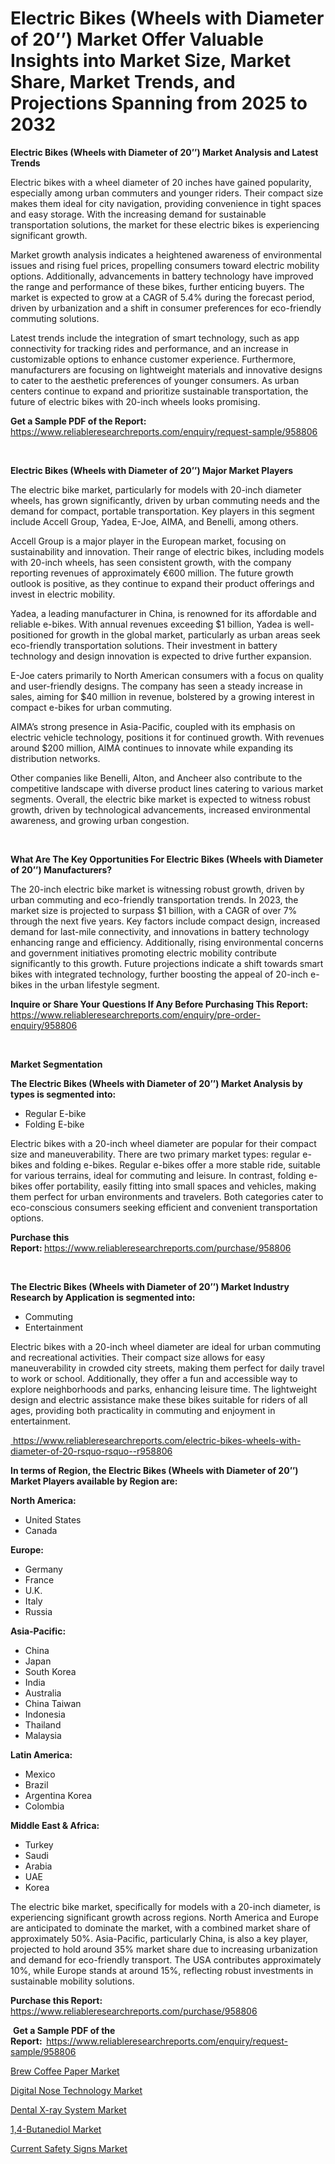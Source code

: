 <p><h1>Electric Bikes (Wheels with Diameter of 20’’) Market Offer Valuable Insights into Market Size, Market Share, Market Trends, and Projections Spanning from 2025 to 2032</h1></p><p><strong>Electric Bikes (Wheels with Diameter of 20’’) Market Analysis and Latest Trends</strong></p>
<p><p>Electric bikes with a wheel diameter of 20 inches have gained popularity, especially among urban commuters and younger riders. Their compact size makes them ideal for city navigation, providing convenience in tight spaces and easy storage. With the increasing demand for sustainable transportation solutions, the market for these electric bikes is experiencing significant growth.</p><p>Market growth analysis indicates a heightened awareness of environmental issues and rising fuel prices, propelling consumers toward electric mobility options. Additionally, advancements in battery technology have improved the range and performance of these bikes, further enticing buyers. The market is expected to grow at a CAGR of 5.4% during the forecast period, driven by urbanization and a shift in consumer preferences for eco-friendly commuting solutions.</p><p>Latest trends include the integration of smart technology, such as app connectivity for tracking rides and performance, and an increase in customizable options to enhance customer experience. Furthermore, manufacturers are focusing on lightweight materials and innovative designs to cater to the aesthetic preferences of younger consumers. As urban centers continue to expand and prioritize sustainable transportation, the future of electric bikes with 20-inch wheels looks promising.</p></p>
<p><strong>Get a Sample PDF of the Report:&nbsp;</strong> <a href="https://www.reliableresearchreports.com/enquiry/request-sample/958806?utm_campaign=7&utm_medium=2&utm_source=Github&utm_content=ia&utm_term=21032025&utm_id=electric-bikes-wheels-with-diameter-of-20">https://www.reliableresearchreports.com/enquiry/request-sample/958806</a></p>
<p>&nbsp;</p>
<p><strong>Electric Bikes (Wheels with Diameter of 20’’) Major Market Players</strong></p>
<p><p>The electric bike market, particularly for models with 20-inch diameter wheels, has grown significantly, driven by urban commuting needs and the demand for compact, portable transportation. Key players in this segment include Accell Group, Yadea, E-Joe, AIMA, and Benelli, among others.</p><p>Accell Group is a major player in the European market, focusing on sustainability and innovation. Their range of electric bikes, including models with 20-inch wheels, has seen consistent growth, with the company reporting revenues of approximately €600 million. The future growth outlook is positive, as they continue to expand their product offerings and invest in electric mobility.</p><p>Yadea, a leading manufacturer in China, is renowned for its affordable and reliable e-bikes. With annual revenues exceeding $1 billion, Yadea is well-positioned for growth in the global market, particularly as urban areas seek eco-friendly transportation solutions. Their investment in battery technology and design innovation is expected to drive further expansion.</p><p>E-Joe caters primarily to North American consumers with a focus on quality and user-friendly designs. The company has seen a steady increase in sales, aiming for $40 million in revenue, bolstered by a growing interest in compact e-bikes for urban commuting.</p><p>AIMA’s strong presence in Asia-Pacific, coupled with its emphasis on electric vehicle technology, positions it for continued growth. With revenues around $200 million, AIMA continues to innovate while expanding its distribution networks.</p><p>Other companies like Benelli, Alton, and Ancheer also contribute to the competitive landscape with diverse product lines catering to various market segments. Overall, the electric bike market is expected to witness robust growth, driven by technological advancements, increased environmental awareness, and growing urban congestion.</p></p>
<p>&nbsp;</p>
<p><strong>What Are The Key Opportunities For Electric Bikes (Wheels with Diameter of 20’’) Manufacturers?</strong></p>
<p><p>The 20-inch electric bike market is witnessing robust growth, driven by urban commuting and eco-friendly transportation trends. In 2023, the market size is projected to surpass $1 billion, with a CAGR of over 7% through the next five years. Key factors include compact design, increased demand for last-mile connectivity, and innovations in battery technology enhancing range and efficiency. Additionally, rising environmental concerns and government initiatives promoting electric mobility contribute significantly to this growth. Future projections indicate a shift towards smart bikes with integrated technology, further boosting the appeal of 20-inch e-bikes in the urban lifestyle segment.</p></p>
<p><strong>Inquire or Share Your Questions If Any Before Purchasing This Report:</strong> <a href="https://www.reliableresearchreports.com/enquiry/pre-order-enquiry/958806?utm_campaign=7&utm_medium=2&utm_source=Github&utm_content=ia&utm_term=21032025&utm_id=electric-bikes-wheels-with-diameter-of-20">https://www.reliableresearchreports.com/enquiry/pre-order-enquiry/958806</a></p>
<p>&nbsp;</p>
<p><strong>Market Segmentation</strong></p>
<p><strong>The Electric Bikes (Wheels with Diameter of 20’’) Market Analysis by types is segmented into:</strong></p>
<p><ul><li>Regular E-bike</li><li>Folding E-bike</li></ul></p>
<p><p>Electric bikes with a 20-inch wheel diameter are popular for their compact size and maneuverability. There are two primary market types: regular e-bikes and folding e-bikes. Regular e-bikes offer a more stable ride, suitable for various terrains, ideal for commuting and leisure. In contrast, folding e-bikes offer portability, easily fitting into small spaces and vehicles, making them perfect for urban environments and travelers. Both categories cater to eco-conscious consumers seeking efficient and convenient transportation options.</p></p>
<p><strong>Purchase this Report:&nbsp;</strong><a href="https://www.reliableresearchreports.com/purchase/958806?utm_campaign=7&utm_medium=2&utm_source=Github&utm_content=ia&utm_term=21032025&utm_id=electric-bikes-wheels-with-diameter-of-20">https://www.reliableresearchreports.com/purchase/958806</a></p>
<p>&nbsp;</p>
<p><strong>The Electric Bikes (Wheels with Diameter of 20’’) Market Industry Research by Application is segmented into:</strong></p>
<p><ul><li>Commuting</li><li>Entertainment</li></ul></p>
<p><p>Electric bikes with a 20-inch wheel diameter are ideal for urban commuting and recreational activities. Their compact size allows for easy maneuverability in crowded city streets, making them perfect for daily travel to work or school. Additionally, they offer a fun and accessible way to explore neighborhoods and parks, enhancing leisure time. The lightweight design and electric assistance make these bikes suitable for riders of all ages, providing both practicality in commuting and enjoyment in entertainment.</p></p>
<p><a href="https://www.reliableresearchreports.com/electric-bikes-wheels-with-diameter-of-20-rsquo-rsquo--r958806?utm_campaign=7&utm_medium=2&utm_source=Github&utm_content=ia&utm_term=21032025&utm_id=electric-bikes-wheels-with-diameter-of-20">&nbsp;https://www.reliableresearchreports.com/electric-bikes-wheels-with-diameter-of-20-rsquo-rsquo--r958806</a></p>
<p><strong>In terms of Region, the Electric Bikes (Wheels with Diameter of 20’’) Market Players available by Region are:</strong></p>
<p>
    <p> <strong> North America: </strong>
        <ul>
            <li>United States</li>
            <li>Canada</li>
        </ul>
        </p> 
    <p> <strong> Europe: </strong>
        <ul>
            <li>Germany</li>
            <li>France</li>
            <li>U.K.</li>
            <li>Italy</li>
            <li>Russia</li>
        </ul>
        </p> 
    <p> <strong> Asia-Pacific: </strong>
        <ul>
            <li>China</li>
            <li>Japan</li>
            <li>South Korea</li>
            <li>India</li>
            <li>Australia</li>
            <li>China Taiwan</li>
            <li>Indonesia</li>
            <li>Thailand</li>
            <li>Malaysia</li>
        </ul>
        </p> 
    <p> <strong> Latin America: </strong>
        <ul>
            <li>Mexico</li>
            <li>Brazil</li>
            <li>Argentina Korea</li>
            <li>Colombia</li>
        </ul>
        </p> 
    <p> <strong> Middle East & Africa: </strong>
        <ul>
            <li>Turkey</li>
            <li>Saudi</li>
            <li>Arabia</li>
            <li>UAE</li>
            <li>Korea</li>
        </ul>
    </p>
    </p>
<p><p>The electric bike market, specifically for models with a 20-inch diameter, is experiencing significant growth across regions. North America and Europe are anticipated to dominate the market, with a combined market share of approximately 50%. Asia-Pacific, particularly China, is also a key player, projected to hold around 35% market share due to increasing urbanization and demand for eco-friendly transport. The USA contributes approximately 10%, while Europe stands at around 15%, reflecting robust investments in sustainable mobility solutions.</p></p>
<p><strong>Purchase this Report: </strong><a href="https://www.reliableresearchreports.com/purchase/958806?utm_campaign=7&utm_medium=2&utm_source=Github&utm_content=ia&utm_term=21032025&utm_id=electric-bikes-wheels-with-diameter-of-20">https://www.reliableresearchreports.com/purchase/958806</a></p>
<p>&nbsp;<strong>Get a Sample PDF of the Report:&nbsp;&nbsp;</strong><a href="https://www.reliableresearchreports.com/enquiry/request-sample/958806?utm_campaign=7&utm_medium=2&utm_source=Github&utm_content=ia&utm_term=21032025&utm_id=electric-bikes-wheels-with-diameter-of-20">https://www.reliableresearchreports.com/enquiry/request-sample/958806</a></p>
<p><strong></strong></p>
<p><p><a href="https://github.com/ozolsgasko02/Market-Research-Report-List-1/blob/main/brew-coffee-paper-market.md?utm_campaign=7&utm_medium=2&utm_source=Github&utm_content=ia&utm_term=21032025&utm_id=electric-bikes-wheels-with-diameter-of-20">Brew Coffee Paper Market</a></p><p><a href="https://github.com/gasiorgary79/Market-Research-Report-List-1/blob/main/digital-nose-technology-market.md?utm_campaign=7&utm_medium=2&utm_source=Github&utm_content=ia&utm_term=21032025&utm_id=electric-bikes-wheels-with-diameter-of-20">Digital Nose Technology Market</a></p><p><a href="https://github.com/puhakhommabh/Market-Research-Report-List-1/blob/main/dental-x-ray-system-market.md?utm_campaign=7&utm_medium=2&utm_source=Github&utm_content=ia&utm_term=21032025&utm_id=electric-bikes-wheels-with-diameter-of-20">Dental X-ray System Market</a></p><p><a href="https://github.com/supashcriana/Market-Research-Report-List-1/blob/main/14-butanediol-market.md?utm_campaign=7&utm_medium=2&utm_source=Github&utm_content=ia&utm_term=21032025&utm_id=electric-bikes-wheels-with-diameter-of-20">1,4-Butanediol Market</a></p><p><a href="https://github.com/joubehobock75/Market-Research-Report-List-1/blob/main/current-safety-signs-market.md?utm_campaign=7&utm_medium=2&utm_source=Github&utm_content=ia&utm_term=21032025&utm_id=electric-bikes-wheels-with-diameter-of-20">Current Safety Signs Market</a></p></p>